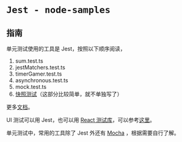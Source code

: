# `Jest - node-samples`

## 指南

单元测试使用的工具是 Jest，按照以下顺序阅读，

1. sum.test.ts
2. jestMatchers.test.ts
3. timerGamer.test.ts
4. asynchronous.test.ts
5. mock.test.ts
6. [快照测试](https://jestjs.io/zh-Hans/docs/snapshot-testing)（这部分比较简单，就不单独写了）

更多[文档](https://jestjs.io/zh-Hans/docs/getting-started)。

UI 测试可以用 Jest，也可以用 [React 测试库](https://testing-library.com/react)，可以参考[这里](https://zh-hans.reactjs.org/docs/testing.html)。

单元测试中，常用的工具除了 Jest 外还有 [Mocha](https://mochajs.org/) ，根据需要自行了解。
